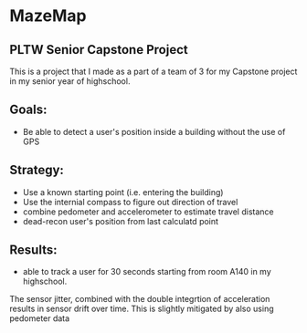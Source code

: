 # MazeMap
## PLTW Senior Capstone Project

This is a project that I made as a part of a team of 3 for my Capstone project in my senior year of highschool. 

## Goals:

- Be able to detect a user's position inside a building without the use of GPS

## Strategy:

- Use a known starting point (i.e. entering the building)
- Use the internial compass to figure out direction of travel
- combine pedometer and accelerometer to estimate travel distance
- dead-recon user's position from last calculatd point

## Results:

- able to track a user for 30 seconds starting from room A140 in my highschool.

The sensor jitter, combined with the double integrtion of acceleration results in sensor drift over time.
This is slightly mitigated by also using pedometer data
